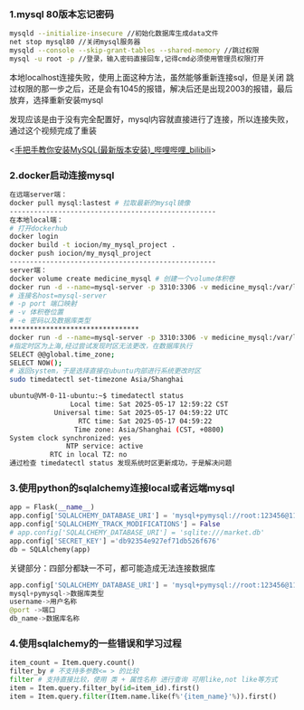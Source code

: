 ### 1.mysql 80版本忘记密码

```bash
mysqld --initialize-insecure //初始化数据库生成data文件
net stop mysql80 //关闭mysql服务器
mysqld --console --skip-grant-tables --shared-memory //跳过权限
mysql -u root -p //登录，输入密码直接回车,记得cmd必须使用管理员权限打开
```

​	本地localhost连接失败，使用上面这种方法，虽然能够重新连接sql，但是关闭 跳过权限的那一步之后，还是会有1045的报错，解决后还是出现2003的报错，最后放弃，选择重新安装mysql

发现应该是由于没有完全配置好，mysql内容就直接进行了连接，所以连接失败，通过这个视频完成了重装

<[手把手教你安装MySQL(最新版本安装)_哔哩哔哩_bilibili](https://www.bilibili.com/video/BV1jcabemEr7/?spm_id_from=333.1007.top_right_bar_window_history.content.click)>

### 2.docker启动连接mysql

```bash
在远端server端：
docker pull mysql:lastest # 拉取最新的mysql镜像
---------------------------------------------------
在本地local端： 
# 打开dockerhub
docker login
docker build -t iocion/my_mysql_project .
docker push iocion/my_mysql_project
---------------------------------------------------
server端：
docker volume create medicine_mysql # 创建一个volume体积卷
docker run -d --name=mysql-server -p 3310:3306 -v medicine_mysql:/var/lib/mysql -e MYSQL_ROOT_PASSWORD=123456 mysql # 运行docker mysql
# 连接名host=mysql-server
# -p port 端口映射
# -v 体积卷位置
# -e 密码以及数据库类型
********************************
docker run -d --name=mysql-server -p 3310:3306 -v medicine_mysql:/var/lib/mysql -e MYSQL_ROOT_PASSWORD=123456 -e TZ=Asia/Shanghai mysql 
#指定时区为上海,经过尝试发现时区无法更改，在数据库执行
SELECT @@global.time_zone;
SELECT NOW();
# 返回system，于是选择直接在ubuntu内部进行系统更改时区
sudo timedatectl set-timezone Asia/Shanghai
```

```bash
ubuntu@VM-0-11-ubuntu:~$ timedatectl status
               Local time: Sat 2025-05-17 12:59:22 CST
           Universal time: Sat 2025-05-17 04:59:22 UTC
                 RTC time: Sat 2025-05-17 04:59:22
                Time zone: Asia/Shanghai (CST, +0800)
System clock synchronized: yes
              NTP service: active
          RTC in local TZ: no
通过检查 timedatectl status 发现系统时区更新成功，于是解决问题
```

### 3.使用python的sqlalchemy连接local或者远端mysql

```python
app = Flask(__name__)
app.config['SQLALCHEMY_DATABASE_URI'] = 'mysql+pymysql://root:123456@119.45.43.103:3310/test1'  # 替换为你的 MySQL 连接信息
app.config['SQLALCHEMY_TRACK_MODIFICATIONS'] = False
# app.config['SQLALCHEMY_DATABASE_URI'] = 'sqlite:///market.db'
app.config['SECRET_KEY'] ='db92354e927ef71db526f676'
db = SQLAlchemy(app)
```

关键部分：四部分都缺一不可，都可能造成无法连接数据库

```python
app.config['SQLALCHEMY_DATABASE_URI'] = 'mysql+pymysql://root:123456@119.45.43.103:3310/test1'  # 替换为你的 MySQL 连接信息
mysql+pymysql->数据库类型
username->用户名称
@port ->端口
db_name->数据库名称
```

### 4.使用sqlalchemy的一些错误和学习过程

```python
item_count = Item.query.count()
filter_by # 不支持多参数<= > 的比较
filter # 支持直接比较，使用 类 + 属性名称 进行查询 可用like,not like等方式
item = Item.query.filter_by(id=item_id).first()
item = Item.query.filter(Item.name.like(f%'{item_name}'%)).first()
```







